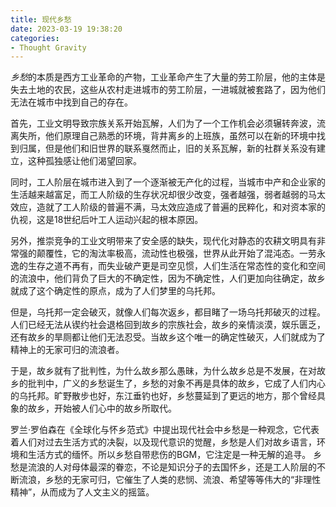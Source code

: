 ```yaml
---
title: 现代乡愁
date: 2023-03-19 19:38:20
categories:
- Thought Gravity
---
```


*乡愁*的本质是西方工业革命的产物，工业革命产生了大量的劳工阶层，他的主体是失去土地的农民，这些从农村走进城市的劳工阶层，一进城就被套路了，因为他们无法在城市中找到自己的存在。

首先，工业文明导致宗族关系开始瓦解，人们为了一个工作机会必须辗转奔波，流离失所，他们原理自己熟悉的环境，背井离乡的上班族，虽然可以在新的环境中找到归属，但是他们和旧世界的联系戛然而止，旧的关系瓦解，新的社群关系没有建立，这种孤独感让他们渴望回家。

同时，工人阶层在城市进入到了一个逐渐被无产化的过程，当城市中产和企业家的生活越来越富足，而工人阶级的生存状况却很少改变，强者越强，弱者越弱的马太效应，造就了工人阶级的普遍不满，马太效应造成了普遍的民粹化，和对资本家的仇视，这是18世纪后叶工人运动兴起的根本原因。

另外，推崇竞争的工业文明带来了安全感的缺失，现代化对静态的农耕文明具有非常强的颠覆性，它的淘汰率极高，流动性也极强，世界从此开始了混沌态。一劳永逸的生存之道不再有，而失业破产更是司空见惯，人们生活在常态性的变化和空间的流浪中，他们背负了巨大的不确定性，因为不确定性，人们更加向往确定，故乡就成了这个确定性的原点，成为了人们梦里的乌托邦。

但是，乌托邦一定会破灭，就像人们每次返乡，都目睹了一场乌托邦破灭的过程。人们已经无法从锲约社会退格回到故乡的宗族社会，故乡的亲情淡漠，娱乐匮乏，还有故乡的旱厕都让他们无法忍受。当故乡这个唯一的确定性破灭，人们就成为了精神上的无家可归的流浪者。

于是，故乡就有了批判性，为什么故乡那么愚昧，为什么故乡总是不发展，在对故乡的批判中，广义的乡愁诞生了，乡愁的对象不再是具体的故乡，它成了人们内心的乌托邦。旷野散步也好，东江垂钓也好，乡愁蔓延到了更远的地方，那个曾经具象的故乡，开始被人们心中的故乡所取代。

罗兰·罗伯森在《全球化与怀乡范式》中提出现代社会中乡愁是一种观念，它代表着人们对过去生活方式的决裂，以及现代意识的觉醒，乡愁是人们对故乡语言，环境和生活方式的缅怀。所以乡愁自带悲伤的BGM，它注定是一种无解的追寻。
乡愁是流浪的人对母体最深的眷恋，不论是知识分子的去国怀乡，还是工人阶层的不断流浪，乡愁的无家可归，它催生了人类的悲悯、流浪、希望等等伟大的“非理性精神”，从而成为了人文主义的摇篮。
